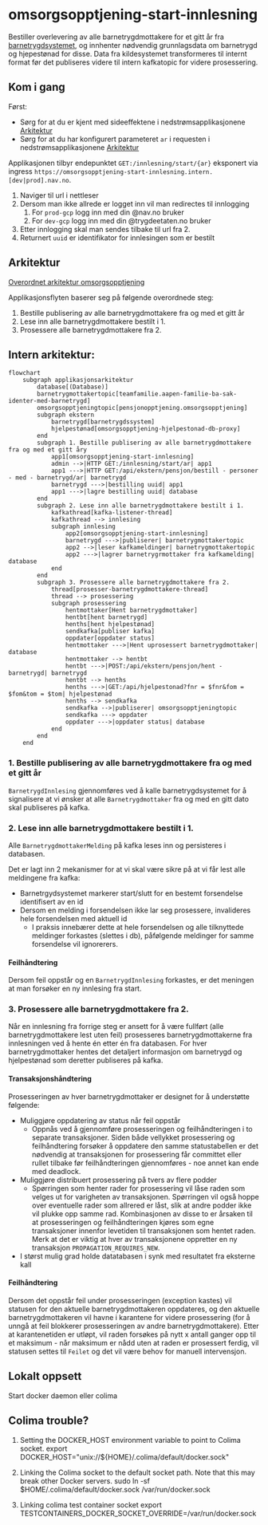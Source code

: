 # omsorgsopptjening-start-innlesning
Bestiller overlevering av alle barnetrygdmottakere for et gitt år fra [barnetrygdsystemet](#https://github.com/navikt/familie-ba-sak), og innhenter nødvendig grunnlagsdata om barnetrygd og hjepestønad for disse. Data fra kildesystemet transformeres til internt format før det publiseres videre til intern kafkatopic for videre prosessering.

## Kom i gang

Først:
* Sørg for at du er kjent med sideeffektene i nedstrømsapplikasjonene [Arkitektur](#Arkitektur)
* Sørg for at du har konfigurert parameteret `ar` i requesten i nedstrømsapplikasjonene [Arkitektur](#Arkitektur)

Applikasjonen tilbyr endepunktet `GET:/innlesning/start/{ar}` eksponert via ingress `https://omsorgsopptjening-start-innlesning.intern.[dev|prod].nav.no`. 

1. Naviger til url i nettleser
2. Dersom man ikke allrede er logget inn vil man redirectes til innlogging
   1. For `prod-gcp` logg inn med din @nav.no bruker
   2. For `dev-gcp` logg inn med din @trygdeetaten.no bruker
3. Etter innlogging skal man sendes tilbake til url fra 2.
4. Returnert `uuid` er identifikator for innlesingen som er bestilt

## Arkitektur

[Overordnet arkitektur omsorgsopptjening](https://confluence.adeo.no/x/Gl_qHg)

Applikasjonsflyten baserer seg på følgende overordnede steg:

1. Bestille publisering av alle barnetrygdmottakere fra og med et gitt år
2. Lese inn alle barnetrygdmottakere bestilt i 1.
3. Prosessere alle barnetrygdmottakere fra 2.

## Intern arkitektur:

```mermaid
flowchart
    subgraph applikasjonsarkitektur
        database[(Database)]
        barnetrygmottakertopic[teamfamilie.aapen-familie-ba-sak-identer-med-barnetrygd]
        omsorgsopptjeningtopic[pensjonopptjening.omsorgsopptjening]
        subgraph ekstern
            barnetrygd[barnetrygdssystem]
            hjelpestønad[omsorgsopptjening-hjelpestonad-db-proxy]
        end
        subgraph 1. Bestille publisering av alle barnetrygdmottakere fra og med et gitt åry
            app1[omsorgsopptjening-start-innlesning]
            admin -->|HTTP GET:/innlesning/start/ar| app1
            app1 --->|HTTP GET:/api/ekstern/pensjon/bestill - personer - med - barnetrygd/ar| barnetrygd
            barnetrygd --->|bestilling uuid| app1
            app1 --->|lagre bestilling uuid| database
        end
        subgraph 2. Lese inn alle barnetrygdmottakere bestilt i 1.
            kafkathread[kafka-listener-thread]
            kafkathread --> innlesing
            subgraph innlesing
                app2[omsorgsopptjening-start-innlesning]
                barnetrygd --->|publiserer| barnetrygmottakertopic
                app2 -->|leser kafkameldinger| barnetrygmottakertopic
                app2 --->|lagrer barnetrygrmottaker fra kafkamelding| database
            end
        end
        subgraph 3. Prosessere alle barnetrygdmottakere fra 2.
            thread[prosesser-barnetrygdmottakere-thread]
            thread --> prosessering
            subgraph prosessering
                hentmottaker[Hent barnetrygdmottaker]
                hentbt[hent barnetrygd]
                henths[hent hjelpestønad]
                sendkafka[publiser kafka]
                oppdater[oppdater status]
                hentmottaker --->|Hent uprosessert barnetrygdmottaker| database
                hentmottaker --> hentbt
                hentbt --->|POST:/api/ekstern/pensjon/hent - barnetrygd| barnetrygd
                hentbt --> henths
                henths --->|GET:/api/hjelpestonad?fnr = $fnr&fom = $fom&tom = $tom| hjelpestønad
                henths --> sendkafka
                sendkafka -->|publiserer| omsorgsopptjeningtopic
                sendkafka ---> oppdater
                oppdater --->|oppdater status| database
            end
        end
    end
```

### 1. Bestille publisering av alle barnetrygdmottakere fra og med et gitt år

`BarnetrygdInnlesing` gjennomføres ved å kalle barnetrygdsystemet for å signalisere at vi ønsker at alle `Barnetrygdmottaker` fra og med en gitt dato skal publiseres på kafka.

### 2. Lese inn alle barnetrygdmottakere bestilt i 1.

Alle `BarnetrygdmottakerMelding` på kafka leses inn og persisteres i databasen.

Det er lagt inn 2 mekanismer for at vi skal være sikre på at vi får lest alle meldingene fra kafka:

* Barnetrgydsystemet markerer start/slutt for en bestemt forsendelse identifisert av en id
* Dersom en melding i forsendelsen ikke lar seg prosessere, invalideres hele forsendelsen med aktuell id
    * I praksis innebærer dette at hele forsendelsen og alle tilknyttede meldinger forkastes (slettes i db), påfølgende
      meldinger for samme forsendelse vil ignorerers.

#### Feilhåndtering

Dersom feil oppstår og en `BarnetrygdInnlesing` forkastes, er det meningen at man forsøker en ny innlesing fra start.

### 3. Prosessere alle barnetrygdmottakere fra 2.

Når en innlesning fra forrige steg er ansett for å være fullført (alle barnetrygdmottakere lest uten feil) prosesseres
barnetrygdmottakerne
fra innlesningen ved å hente én etter én fra databasen. For hver barnetrygdmottaker hentes det detaljert informasjon om
barnetrygd
og hjelpestønad som deretter publiseres på kafka.

#### Transaksjonshåndtering

Prosesseringen av hver barnetrygdmottaker er designet for å understøtte følgende:

* Muliggjøre oppdatering av status når feil oppstår
  * Oppnås ved å gjennomføre prosesseringen og feilhåndteringen i to separate transaksjoner. Siden både vellykket prosessering og feilhåndtering forsøker å oppdatere den samme statustabellen er det nødvendig at transaksjonen for prosessering får committet eller rullet tilbake før feilhåndteringen gjennomføres - noe annet kan ende med deadlock.
* Muliggjøre distribuert prosessering på tvers av flere podder
  * Spørringen som henter rader for prosessering vil låse raden som velges ut for varigheten av transaksjonen. Spørringen vil også hoppe over eventuelle rader som allrered er låst, slik at andre podder ikke vil plukke opp samme rad. Kombinasjonen av disse to er årsaken til at prosesseringen og feilhåndteringen kjøres som egne transaksjoner innenfor levetiden til transaksjonen som hentet raden. Merk at det er viktig at hver av transaksjonene oppretter en ny transaksjon `PROPAGATION_REQUIRES_NEW`. 
* I størst mulig grad holde datatabasen i synk med resultatet fra eksterne kall

#### Feilhåndtering

Dersom det oppstår feil under prosesseringen (exception kastes) vil statusen for den aktuelle barnetrygdmottakeren
oppdateres, og den aktuelle barnetrygdmottakeren vil havne i karantene for videre prosessering (for å unngå at feil
blokkerer prosesseringen av andre barnetrygdmottakere). Etter at karantenetiden er utløpt, vil raden forsøkes på nytt x
antall ganger opp til et maksimum - når maksimum er nådd uten at raden er prosessert ferdig, vil statusen settes til `Feilet`
og det vil være behov for manuell intervensjon.

## Lokalt oppsett
Start docker daemon eller colima

## Colima trouble?
1) Setting the DOCKER_HOST environment variable to point to Colima socket.
export DOCKER_HOST="unix://${HOME}/.colima/default/docker.sock"

2) Linking the Colima socket to the default socket path. Note that this may break other Docker servers.
sudo ln -sf $HOME/.colima/default/docker.sock /var/run/docker.sock
3) Linking colima test container socket
export TESTCONTAINERS_DOCKER_SOCKET_OVERRIDE=/var/run/docker.sock
